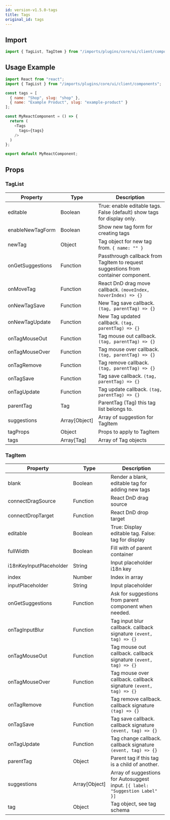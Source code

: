```yaml
---
id: version-v1.5.0-tags
title: Tags
original_id: tags
---
```

    
## Import

```javascript
import { TagList, TagItem } from "/imports/plugins/core/ui/client/components";
```

## Usage Example

```javascript
import React from "react";
import { TagList } from "/imports/plugins/core/ui/client/components";

const tags = [
  { name: "Shop", slug: "shop" },
  { name: "Example Product", slug: "example-product" }
];

const MyReactComponent = () => {
  return (
    <Tags
      tags={tags}
    />
  )
};

export default MyReactComponent;
```

## Props

### TagList

| Property         | Type          | Description                                                                        |
| ---------------- | ------------- | ---------------------------------------------------------------------------------- |
| editable         | Boolean       | True: enable editable tags. False (default) show tags for display only.            |
| enableNewTagForm | Boolean       | Show new tag form for creating tags                                                |
| newTag           | Object        | Tag object for new tag from. `{ name: "" }`                                        |
| onGetSuggestions | Function      | Passthrough callback from TagItem to request suggestions from container component. |
| onMoveTag        | Function      | React DnD drag move callback. `(moveIndex, hoverIndex) => {}`                      |
| onNewTagSave     | Function      | New Tag save callback. `(tag, parentTag) => {}`                                    |
| onNewTagUpdate   | Function      | New Tag updated callback. `(tag, parentTag) => {}`                                 |
| onTagMouseOut    | Function      | Tag mouse out callback. `(tag, parentTag) => {}`                                   |
| onTagMouseOver   | Function      | Tag mouse over callback. `(tag, parentTag) => {}`                                  |
| onTagRemove      | Function      | Tag remove callback. `(tag, parentTag) => {}`                                      |
| onTagSave        | Function      | Tag save callback. `(tag, parentTag) => {}`                                        |
| onTagUpdate      | Function      | Tag update callback. `(tag, parentTag) => {}`                                      |
| parentTag        | Tag           | ParentTag (Tag) this tag list belongs to.                                          |
| suggestions      | Array[Object] | Array of suggestion for TagItem                                                    |
| tagProps         | Object        | Props to apply to TagItem                                                          |
| tags             | Array[Tag]    | Array of Tag objects                                                               |

### TagItem

| Property                | Type          | Description                                                                   |
| ----------------------- | ------------- | ----------------------------------------------------------------------------- |
| blank                   | Boolean       | Render a blank, editable tag for adding new tags                              |
| connectDragSource       | Function      | React DnD drag source                                                         |
| connectDropTarget       | Function      | React DnD drop target                                                         |
| editable                | Boolean       | True: Display editable tag. False: tag for display                            |
| fullWidth               | Boolean       | Fill with of parent container                                                 |
| i18nKeyInputPlaceholder | String        | Input placeholder i18n key                                                    |
| index                   | Number        | Index in array                                                                |
| inputPlaceholder        | String        | Input placeholder                                                             |
| onGetSuggestions        | Function      | Ask for suggestions from parent component when needed.                        |
| onTagInputBlur          | Function      | Tag input blur callback. callback signature `(event, tag) => {}`              |
| onTagMouseOut           | Function      | Tag mouse out callback. callback signature `(event, tag) => {}`               |
| onTagMouseOver          | Function      | Tag mouse over callback. callback signature `(event, tag) => {}`              |
| onTagRemove             | Function      | Tag remove callback. callback signature `(tag) => {}`                         |
| onTagSave               | Function      | Tag save callback. callback signature `(event, tag) => {}`                    |
| onTagUpdate             | Function      | Tag change callback. callback signature `(event, tag) => {}`                  |
| parentTag               | Object        | Parent tag if this tag is a child of another.                                 |
| suggestions             | Array[Object] | Array of suggestions for Autosuggest input. `[{ label: "Suggestion Label" }]` |
| tag                     | Object        | Tag object, see tag schema                                                    |
